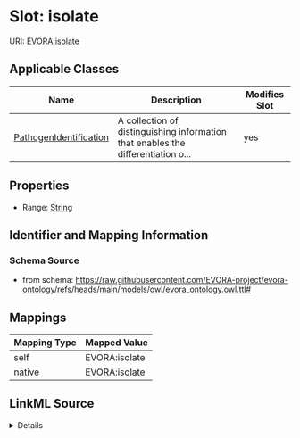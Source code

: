 

# Slot: isolate



URI: [EVORA:isolate](https://raw.githubusercontent.com/EVORA-project/evora-ontology/refs/heads/main/models/owl/evora_ontology.owl.ttl#isolate)



<!-- no inheritance hierarchy -->





## Applicable Classes

| Name | Description | Modifies Slot |
| --- | --- | --- |
| [PathogenIdentification](PathogenIdentification.md) | A collection of distinguishing information that enables the differentiation o... |  yes  |







## Properties

* Range: [String](String.md)





## Identifier and Mapping Information







### Schema Source


* from schema: https://raw.githubusercontent.com/EVORA-project/evora-ontology/refs/heads/main/models/owl/evora_ontology.owl.ttl#




## Mappings

| Mapping Type | Mapped Value |
| ---  | ---  |
| self | EVORA:isolate |
| native | EVORA:isolate |




## LinkML Source

<details>
```yaml
name: isolate
from_schema: https://raw.githubusercontent.com/EVORA-project/evora-ontology/refs/heads/main/models/owl/evora_ontology.owl.ttl#
rank: 1000
alias: isolate
domain_of:
- PathogenIdentification
range: string

```
</details>